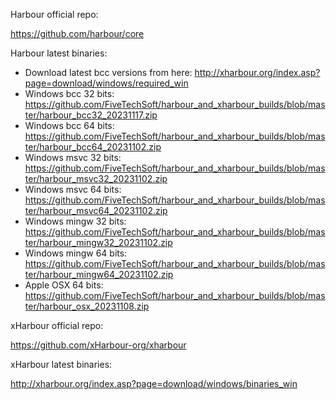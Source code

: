Harbour official repo:

https://github.com/harbour/core

Harbour latest binaries: 
  * Download latest bcc versions from here: http://xharbour.org/index.asp?page=download/windows/required_win
  * Windows bcc 32 bits: https://github.com/FiveTechSoft/harbour_and_xharbour_builds/blob/master/harbour_bcc32_20231117.zip
  * Windows bcc 64 bits: https://github.com/FiveTechSoft/harbour_and_xharbour_builds/blob/master/harbour_bcc64_20231102.zip
  * Windows msvc 32 bits: https://github.com/FiveTechSoft/harbour_and_xharbour_builds/blob/master/harbour_msvc32_20231102.zip
  * Windows msvc 64 bits: https://github.com/FiveTechSoft/harbour_and_xharbour_builds/blob/master/harbour_msvc64_20231102.zip
  * Windows mingw 32 bits: https://github.com/FiveTechSoft/harbour_and_xharbour_builds/blob/master/harbour_mingw32_20231102.zip
  * Windows mingw 64 bits: https://github.com/FiveTechSoft/harbour_and_xharbour_builds/blob/master/harbour_mingw64_20231102.zip
  * Apple OSX 64 bits: https://github.com/FiveTechSoft/harbour_and_xharbour_builds/blob/master/harbour_osx_20231108.zip

xHarbour official repo:

https://github.com/xHarbour-org/xharbour

xHarbour latest binaries:

http://xharbour.org/index.asp?page=download/windows/binaries_win
